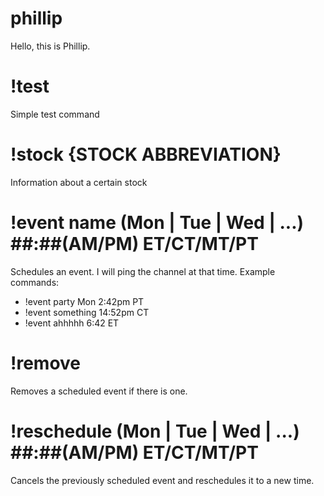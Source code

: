 # phillip
Hello, this is Phillip.

# !test
Simple test command

# !stock {STOCK ABBREVIATION}
Information about a certain stock

# !event name (Mon | Tue | Wed | ...) ##:##(AM/PM) ET/CT/MT/PT 
Schedules an event. I will ping the channel at that time.
Example commands: 
- !event party Mon 2:42pm PT
- !event something 14:52pm CT
- !event ahhhhh 6:42 ET

# !remove
Removes a scheduled event if there is one.

# !reschedule (Mon | Tue | Wed | ...) ##:##(AM/PM) ET/CT/MT/PT 
Cancels the previously scheduled event and reschedules it to a new time.
